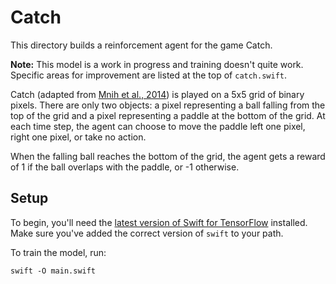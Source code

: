 # Catch

This directory builds a reinforcement agent for the game Catch.

**Note:** This model is a work in progress and training doesn't quite work.
Specific areas for improvement are listed at the top of `catch.swift`.

Catch (adapted from [Mnih et al., 2014](https://arxiv.org/pdf/1406.6247.pdf))
is played on a 5x5 grid of binary pixels. There are only two objects: a pixel
representing a ball falling from the top of the grid and a pixel representing a
paddle at the bottom of the grid. At each time step, the agent can choose to
move the paddle left one pixel, right one pixel, or take no action.

When the falling ball reaches the bottom of the grid, the agent gets a reward
of 1 if the ball overlaps with the paddle, or -1 otherwise.

## Setup

To begin, you'll need the [latest version of Swift for
TensorFlow](https://github.com/tensorflow/swift/blob/master/Installation.md)
installed. Make sure you've added the correct version of `swift` to your path.

To train the model, run:

```
swift -O main.swift
```
